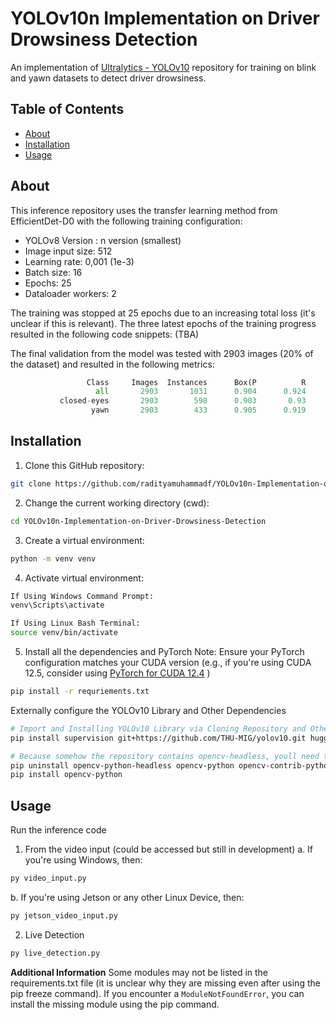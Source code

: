 # YOLOv10n Implementation on Driver Drowsiness Detection

An implementation of [Ultralytics - YOLOv10](https://github.com/THU-MIG/yolov10) repository for training on blink and yawn datasets to detect driver drowsiness.

## Table of Contents
- [About](#about)
- [Installation](#installation)
- [Usage](#usage)

## About
This inference repository uses the transfer learning method from EfficientDet-D0 with the following training configuration:
- YOLOv8 Version : n version (smallest)
- Image input size: 512
- Learning rate: 0,001 (1e-3)
- Batch size: 16
- Epochs: 25
- Dataloader workers: 2 

The training was stopped at 25 epochs due to an increasing total loss (it's unclear if this is relevant). The three latest epochs of the training progress resulted in the following code snippets: (TBA)


The final validation from the model was tested with 2903 images (20% of the dataset) and resulted in the following metrics: 
```py
                 Class     Images  Instances      Box(P          R      mAP50    mAP50-95)
                   all       2903       1031      0.904      0.924      0.972      0.741
           closed-eyes       2903        598      0.903       0.93      0.969      0.684
                  yawn       2903        433      0.905      0.919      0.975      0.798
```

## Installation
1. Clone this GitHub repository:
```bash
git clone https://github.com/radityamuhammadf/YOLOv10n-Implementation-on-Driver-Drowsiness-Detection.git
```
2. Change the current working directory (cwd):
```bash
cd YOLOv10n-Implementation-on-Driver-Drowsiness-Detection
```
3. Create a virtual environment:
```sh
python -m venv venv
```
4. Activate virtual environment:
```sh
If Using Windows Command Prompt:
venv\Scripts\activate

If Using Linux Bash Terminal:
source venv/bin/activate
```
5. Install all the dependencies and PyTorch
Note: Ensure your PyTorch configuration matches your CUDA version (e.g., if you're using CUDA 12.5, consider using [PyTorch for CUDA 12.4](https://pytorch.org/) ) 
```sh
pip install -r requriements.txt
```
Externally configure the YOLOv10 Library and Other Dependencies
```sh
# Import and Installing YOLOv10 Library via Cloning Repository and Other Dependencies
pip install supervision git+https://github.com/THU-MIG/yolov10.git huggingface_hub openpyxl

# Because somehow the repository contains opencv-headless, youll need to reinstall opencv by removing the headless opencv first and then reinstalling the opencv python with this command:
pip uninstall opencv-python-headless opencv-python opencv-contrib-python
pip install opencv-python
```

## Usage
Run the inference code
1.  From the video input (could be accessed but still in development)
a. If you're using Windows, then:
```sh
py video_input.py
```
b. If you're using Jetson or any other Linux Device, then:
```sh
py jetson_video_input.py
```
2.  Live Detection
```sh
py live_detection.py
```
**Additional Information**
Some modules may not be listed in the requirements.txt file (it is unclear why they are missing even after using the pip freeze command). If you encounter a `ModuleNotFoundError`, you can install the missing module using the pip command.


